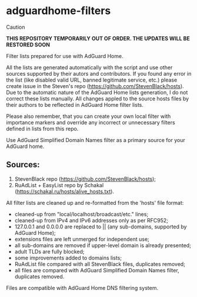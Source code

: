 # adguardhome-filters

> [!CAUTION]
> **THIS REPOSITORY TEMPORARILY OUT OF ORDER. THE UPDATES WILL BE RESTORED SOON**

Filter lists prepared for use with AdGuard Home.

All the lists are generated automatically with the script and use other sources supported by their autors and contributors.
If you found any error in the list (like disabled valid URL, banned legitimate service, etc.) please create issue in the Steven's repo (https://github.com/StevenBlack/hosts). Due to the automatic nature of the AdGuard Home lists generation, I do not correct these lists manually. All changes appled to the source hosts files by their authors to be reflected in AdGuard Home filter lists.

Please also remember, that you can create your own local filter with importance markers and override any incorrect or unnecessary filters defined in lists from this repo.

Use AdGuard Simplified Domain Names filter as a primary source for your AdGuard home.

## Sources:

   1.  StevenBlack repo (https://github.com/StevenBlack/hosts);
   2.  RuAdList + EasyList repo by Schakal (https://schakal.ru/hosts/alive_hosts.txt).

All filter lists are cleaned up and re-formatted from the 'hosts' file format:
   *  cleaned-up from "local/localhost/broadcast/etc." lines;
   *  cleaned-up from IPv4 and IPv6 addresses only as per RFC952;
   *  127.0.0.1 and 0.0.0.0 are replaced to || (any sub-domains, supported by AdGuard Home);
   *  extensions files are left unmerged for independent use;
   *  all sub-domains are removed if upper-level domain is already presented;
   *  adult TLDs are fully blocked;
   *  some improvements added to domains lists;
   *  RuAdList file compared with all StevenBlack files, duplicates removed;
   *  all files are compared with AdGuard Simplified Domain Names filter, duplicates removed.

Files are compatible with AdGuard Home DNS filtering system.
